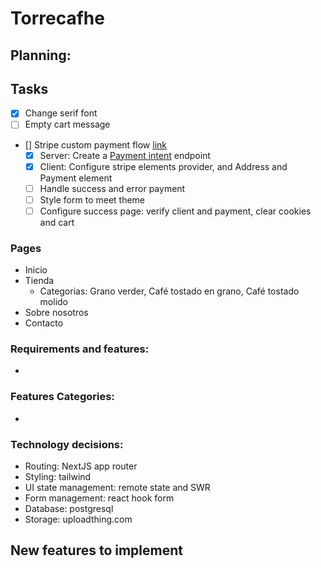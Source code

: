 # Torrecafhe

## Planning:

## Tasks

- [x] Change serif font
- [ ] Empty cart message
- [] Stripe custom payment flow [link](https://docs.stripe.com/payments/quickstart?client=react)
  - [x] Server: Create a [Payment intent](https://docs.stripe.com/api/payment_intents) endpoint
  - [x] Client: Configure stripe elements provider, and Address and Payment element
  - [ ] Handle success and error payment
  - [ ] Style form to meet theme
  - [ ] Configure success page: verify client and payment, clear cookies and cart

### Pages

- Inicio
- Tienda
  - Categorias: Grano verder, Café tostado en grano, Café tostado molido
- Sobre nosotros
- Contacto

### Requirements and features:

-

### Features Categories:

-

### Technology decisions:

- Routing: NextJS app router
- Styling: tailwind
- UI state management: remote state and SWR
- Form management: react hook form
- Database: postgresql
- Storage: uploadthing.com

## New features to implement
